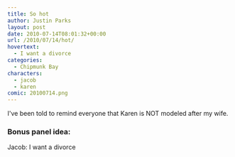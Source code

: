 ```yaml
---
title: So hot
author: Justin Parks
layout: post
date: 2010-07-14T08:01:32+00:00
url: /2010/07/14/hot/
hovertext:
  - I want a divorce
categories:
  - Chipmunk Bay
characters:
  - jacob
  - karen
comic: 20100714.png
---
```

I've been told to remind everyone that Karen is NOT modeled after my wife.


### Bonus panel idea:
Jacob: I want a divorce